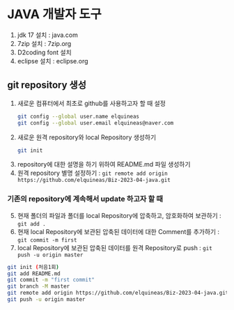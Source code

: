 # JAVA 개발자 도구
1. jdk 17 설치 : java.com
2. 7zip 설치 : 7zip.org
3. D2coding font 설치
4. eclipse 설치 : eclipse.org

## git repository 생성
1. 새로운 컴퓨터에서 최초로 github를 사용하고자 할 때 설정
   ```bash
   git config --global user.name elquineas
   git config --global user.email elquineas@naver.com
   ```
2. 새로운 원격 repository와 local Repository 생성하기
   ```bash
   git init
   ```
3. repository에 대한 설명을 하기 위하여 README.md 파일 생성하기
4. 원격 repository 별명 설정하기 : 
   `git remote add origin https://github.com/elquineas/Biz-2023-04-java.git`

### 기존의 repository에 계속해서 update 하고자 할 때
5. 현재 폴더의 파일과 폴더를 
   local Repository에 압축하고, 암호화하여 보관하기 : `git add .`
6. 현재 local Repository에 보관된 압축된 데이터에 대한 
   Comment를 추가하기 : `git commit -m first`
7. local Repository에 보관된 압축된 데이터를 
   원격 Repository로 push : `git push -u origin master`
   
```bash
git init (처음1회)
git add README.md
git commit -m "first commit"
git branch -M master
git remote add origin https://github.com/elquineas/Biz-2023-04-java.git (처음1회)
git push -u origin master
```
